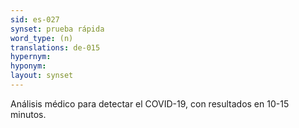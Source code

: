 ```yaml
---
sid: es-027
synset: prueba rápida
word_type: (n)
translations: de-015
hypernym: 
hyponym: 
layout: synset
---
```

Análisis médico para detectar el COVID-19, con resultados en 10-15 minutos.
